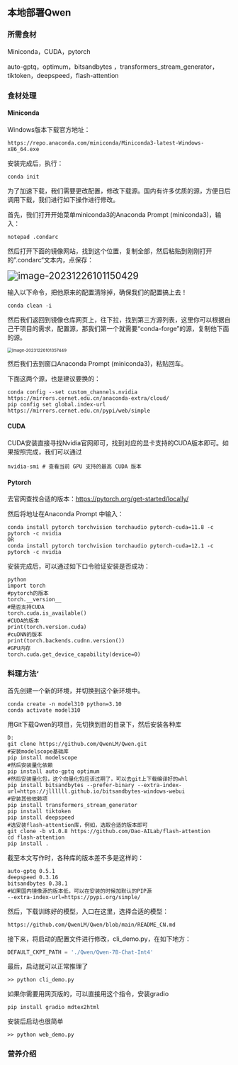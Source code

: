 ## 本地部署Qwen

### 所需食材

Miniconda，CUDA，pytorch

auto-gptq，optimum，bitsandbytes ，transformers_stream_generator，tiktoken，deepspeed，flash-attention

### 食材处理

#### Miniconda

Windows版本下载官方地址：

```text
https://repo.anaconda.com/miniconda/Miniconda3-latest-Windows-x86_64.exe
```

安装完成后，执行：

```
conda init
```

为了加速下载，我们需要更改配置，修改下载源。国内有许多优质的源，方便日后调用下载，我们进行如下操作进行修改。

首先，我们打开开始菜单miniconda3的Anaconda Prompt (miniconda3)，输入：

```
notepad .condarc
```

然后打开下面的镜像网站，找到这个位置，复制全部，然后粘贴到刚刚打开的”.condarc“文本内，点保存：

<img src="K:\bunkergames\work_doc\img\部署Qwen\image-20231226101150429.png" alt="image-20231226101150429" style="zoom: 150%;" />

输入以下命令，把他原来的配置清除掉，确保我们的配置搞上去！

```
conda clean -i
```

然后我们返回到镜像仓库网页上，往下拉，找到第三方源列表，这里你可以根据自己干项目的需求，配置源，那我们第一个就需要“conda-forge”的源，复制他下面的源。

<img src="K:\bunkergames\work_doc\img\部署Qwen\image-20231226101357449.png" alt="image-20231226101357449" style="zoom:67%;" />

然后我们去到窗口Anaconda Prompt (miniconda3)，粘贴回车。

下面这两个源，也是建议要换的：

```text
conda config --set custom_channels.nvidia https://mirrors.cernet.edu.cn/anaconda-extra/cloud/
pip config set global.index-url https://mirrors.cernet.edu.cn/pypi/web/simple
```

#### CUDA

CUDA安装直接寻找Nvidia官网即可，找到对应的显卡支持的CUDA版本即可。如果按照完成，我们可以通过

```
nvidia-smi # 查看当前 GPU 支持的最高 CUDA 版本
```

#### Pytorch 

去官网查找合适的版本：https://pytorch.org/get-started/locally/

然后将地址在Anaconda Prompt 中输入：

```
conda install pytorch torchvision torchaudio pytorch-cuda=11.8 -c pytorch -c nvidia
OR
conda install pytorch torchvision torchaudio pytorch-cuda=12.1 -c pytorch -c nvidia
```

安装完成后，可以通过如下口令验证安装是否成功：

```
python
import torch
#pytorch的版本
torch.__version__
#是否支持CUDA
torch.cuda.is_available()
#CUDA的版本
print(torch.version.cuda)
#cuDNN的版本
print(torch.backends.cudnn.version())
#GPU内存
torch.cuda.get_device_capability(device=0)
```

### 料理方法‘

首先创建一个新的环境，并切换到这个新环境中。

```
conda create -n model310 python=3.10
conda activate model310
```

用Git下载Qwen的项目，先切换到目的目录下，然后安装各种库

```
D:
git clone https://github.com/QwenLM/Qwen.git
#安装modelscope基础库
pip install modelscope
#然后安装量化依赖
pip install auto-gptq optimum
#然后安装量化包，这个向量化包应该过期了，可以去git上下载编译好的whl
pip install bitsandbytes --prefer-binary --extra-index-url=https://jllllll.github.io/bitsandbytes-windows-webui
#安装其他依赖项
pip install transformers_stream_generator
pip install tiktoken
pip install deepspeed
#选安装flash-attention库，例如，选取合适的版本即可
git clone -b v1.0.8 https://github.com/Dao-AILab/flash-attention
cd flash-attention
pip install .

```

截至本文写作时，各种库的版本差不多是这样的：

```
auto-gptq 0.5.1
deepspeed 0.3.16
bitsandbytes 0.38.1
#如果国内镜像源的版本低，可以在安装的时候加默认的PIP源
--extra-index-url=https://pypi.org/simple/
```

然后，下载训练好的模型，入口在这里，选择合适的模型：

```
https://github.com/QwenLM/Qwen/blob/main/README_CN.md
```

接下来，将启动的配置文件进行修改，cli_demo.py，在如下地方：

```python
DEFAULT_CKPT_PATH = './Qwen/Qwen-7B-Chat-Int4'
```

最后，启动就可以正常推理了

```
>> python cli_demo.py
```

如果你需要用网页版的，可以直接用这个指令，安装gradio

```
pip install gradio mdtex2html
```

安装后启动也很简单

```
>> python web_demo.py
```

### 营养介绍

